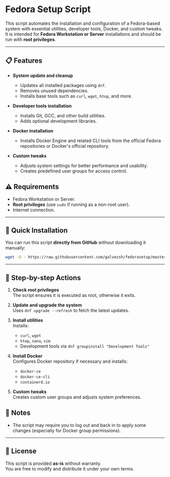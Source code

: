 # Fedora Setup Script

This script automates the installation and configuration of a Fedora-based system with essential utilities, developer tools, Docker, and custom tweaks.  
It is intended for **Fedora Workstation or Server** installations and should be run with **root privileges**.

---

## 📋 Features

- **System update and cleanup**
  - Updates all installed packages using `dnf`.
  - Removes unused dependencies.
  - Installs base tools such as `curl`, `wget`, `htop`, and more.

- **Developer tools installation**
  - Installs Git, GCC, and other build utilities.
  - Adds optional development libraries.

- **Docker installation**
  - Installs Docker Engine and related CLI tools from the official Fedora repositories or Docker's official repository.

- **Custom tweaks**
  - Adjusts system settings for better performance and usability.
  - Creates predefined user groups for access control.


## ⚠️ Requirements

- Fedora Workstation or Server.
- **Root privileges** (use `sudo` if running as a non-root user).
- Internet connection.

---

## 🚀 Quick Installation

You can run this script **directly from GitHub** without downloading it manually:

```bash
wget -O - https://raw.githubusercontent.com/galvezsh/fedorasetup/master/configure.sh | bash
```

---

## 📂 Step-by-step Actions

1. **Check root privileges**  
   The script ensures it is executed as root, otherwise it exits.

2. **Update and upgrade the system**  
   Uses `dnf upgrade --refresh` to fetch the latest updates.

3. **Install utilities**  
   Installs:
   - `curl`, `wget`
   - `htop`, `nano`, `vim`
   - Development tools via `dnf groupinstall "Development Tools"`

4. **Install Docker**  
   Configures Docker repository if necessary and installs:
   - `docker-ce`
   - `docker-ce-cli`
   - `containerd.io`

5. **Custom tweaks**  
   Creates custom user groups and adjusts system preferences.


## 📝 Notes

- The script may require you to log out and back in to apply some changes (especially for Docker group permissions).

---

## 📜 License

This script is provided **as-is** without warranty.  
You are free to modify and distribute it under your own terms.